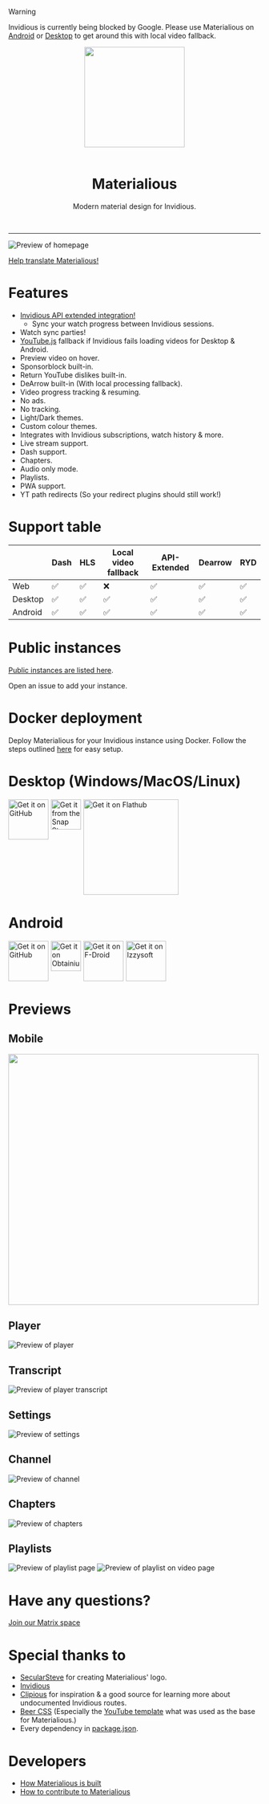 
> [!WARNING]  
> Invidious is currently being blocked by Google. Please use Materialious on [Android](https://github.com/Materialious/Materialious/releases/latest) or [Desktop](https://github.com/Materialious/Materialious/releases/latest) to get around this with local video fallback.

<div align="center">
  <img src="./materialious/static/logo.svg" width="200px" />
  <br />
  <br />
  <h1>Materialious</h1>
  <quote>
    Modern material design for Invidious.
  </quote>
</div>

&nbsp;

-------


![Preview of homepage](./previews/home-preview.png)

[Help translate Materialious!](https://fink.inlang.com/github.com/WardPearce/Materialious)

# Features
- [Invidious API extended integration!](https://github.com/Materialious/api-extended)
  - Sync your watch progress between Invidious sessions.
- Watch sync parties!
- [YouTube.js](https://github.com/LuanRT/YouTube.js) fallback if Invidious fails loading videos for Desktop & Android.
- Preview video on hover.
- Sponsorblock built-in.
- Return YouTube dislikes built-in.
- DeArrow built-in (With local processing fallback).
- Video progress tracking & resuming.
- No ads.
- No tracking.
- Light/Dark themes.
- Custom colour themes.
- Integrates with Invidious subscriptions, watch history & more.
- Live stream support.
- Dash support.
- Chapters.
- Audio only mode.
- Playlists.
- PWA support.
- YT path redirects (So your redirect plugins should still work!)

# Support table
|         | Dash | HLS | Local video fallback | API-Extended | Dearrow | RYD |
|---------|------|-----|----------------------|--------------|---------|-----|
| Web     | ✅    | ✅   | ❌                    | ✅            | ✅       | ✅   |
| Desktop | ✅    | ✅   | ✅                    | ✅            | ✅       | ✅   |
| Android | ✅    | ✅   | ✅                    | ✅            | ✅       | ✅   |

# Public instances
[Public instances are listed here](./docs/INSTANCES.md).

Open an issue to add your instance.

# Docker deployment
Deploy Materialious for your Invidious instance using Docker. Follow the steps outlined [here](./docs/DOCKER.md) for easy setup.

# Desktop (Windows/MacOS/Linux)
<div style="display: flex; gap: 5px;">
  <a href="https://github.com/Materialious/Materialious/releases/latest">
    <img src="https://raw.githubusercontent.com/NeoApplications/Neo-Backup/034b226cea5c1b30eb4f6a6f313e4dadcbb0ece4/badge_github.png" alt="Get it on GitHub" height="80"/>
  </a>
  <a href="https://snapcraft.io/materialious">
    <img height="60" alt="Get it from the Snap Store" src="https://snapcraft.io/en/dark/install.svg" />
  </a>
  <a href='https://flathub.org/apps/us.materialio.Materialious'>
    <img width='190' alt='Get it on Flathub' src='https://flathub.org/api/badge?locale=en'/>
  </a>
</div>

# Android
<div style="display: flex; gap: 5px;">
  <a href="https://github.com/Materialious/Materialious/releases/latest">
    <img src="https://raw.githubusercontent.com/NeoApplications/Neo-Backup/034b226cea5c1b30eb4f6a6f313e4dadcbb0ece4/badge_github.png" alt="Get it on GitHub" height="80"/>
  </a>
  <a href="http://apps.obtainium.imranr.dev/redirect.html?r=obtainium://add/https://github.com/Materialious/Materialious">
    <img height="60" alt="Get it on Obtainium" src="https://raw.githubusercontent.com/ImranR98/Obtainium/e3fcf6e0b5187445a76462b4042aba6b2fc15047/assets/graphics/badge_obtainium.png" />
  </a>
  <a href="https://f-droid.org/packages/us.materialio.app/">
    <img height="80" alt="Get it on F-Droid" src="https://fdroid.gitlab.io/artwork/badge/get-it-on.png" />
  </a>
  <a href="https://apt.izzysoft.de/fdroid/index/apk/us.materialio.app">
    <img height="80" alt="Get it on Izzysoft" src="https://codeberg.org/IzzyOnDroid/repo/raw/commit/9873f08e282332a231e64d9729f810f427a521e4/assets/IzzyOnDroid.png" />
  </a>
</div>

# Previews

## Mobile
<img src="./previews/mobile-preview.png" style="height: 500px"/>

## Player
![Preview of player](./previews/player-preview.png)

## Transcript
![Preview of player transcript](./previews/transcript-preview.png)

## Settings
![Preview of settings](./previews/setting-preview.png)

## Channel
![Preview of channel](./previews/channel-preview.png)

## Chapters
![Preview of chapters](./previews/chapter-previews.png)

## Playlists
![Preview of playlist page](./previews/playlist-preview.png)
![Preview of playlist on video page](./previews/playlist-preview-2.png)

# Have any questions?
[Join our Matrix space](https://matrix.to/#/#ward:matrix.org)

# Special thanks to
- [SecularSteve](https://github.com/SecularSteve) for creating Materialious' logo.
- [Invidious](https://github.com/iv-org)
- [Clipious](https://github.com/lamarios/clipious) for inspiration & a good source for learning more about undocumented Invidious routes.
- [Beer CSS](https://github.com/beercss/beercss) (Especially the [YouTube template](https://github.com/beercss/beercss/tree/main/src/youtube) what was used as the base for Materialious.)
- Every dependency in [package.json](/materialious/package.json).

# Developers
- [How Materialious is built](./docs/BUILDING.md)
- [How to contribute to Materialious](./docs/DEV.md)